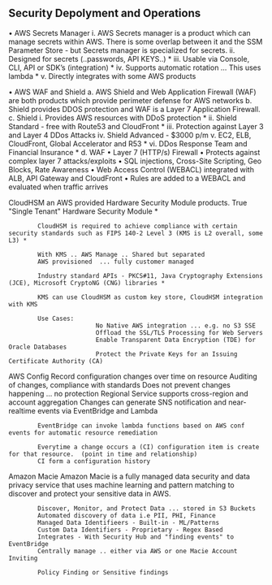 ## Security Depolyment and Operations

•	AWS Secrets Manager
            i.	AWS Secrets manager is a product which can manage secrets within AWS. There is some overlap between it and the SSM Parameter Store - but Secrets manager is specialized for secrets.
            ii.	Designed for secrets (..passwords, API KEYS..) *
            iii.	Usable via Console, CLI, API or SDK’s (integration) *
            iv.	Supports automatic rotation … This uses lambda *
            v.	Directly integrates with some AWS products

•	AWS WAF and Shield
         a.	AWS Shield and Web Application Firewall (WAF) are both products which provide perimeter defense for AWS networks
        b.	Shield provides DDOS protection and WAF is a Layer 7 Application Firewall.
        c.	Shield
            i.	Provides AWS resources with DDoS protection *
            ii.	Shield Standard -  free with Route53 and CloudFront *
            iii.	Protection against Layer 3 and Layer 4 DDos Attacks
            iv.	Shield Advanced - $3000 p/m
            v.	EC2, ELB, CloudFront, Global Accelerator and R53 *
            vi.	DDos Response Team and Financial Insurance *
         d.	WAF
            •	Layer 7 (HTTP/s) Firewall
            •	Protects against complex layer 7 attacks/exploits
            •	SQL injections, Cross-Site Scripting, Geo Blocks,   Rate Awareness
             •	Web Access Control (WEBACL) integrated with ALB, API Gateway and CloudFront
            •	Rules are added to a WEBACL and evaluated when traffic arrives

CloudHSM
            an AWS provided Hardware Security Module products.
            True "Single Tenant" Hardware Security Module  *

            CloudHSM is required to achieve compliance with certain security standards such as FIPS 140-2 Level 3 (KMS is L2 overall, some L3) *

            With KMS .. AWS Manage .. Shared but separated
            AWS provisioned  ... fully customer managed

            Industry standard APIs - PKCS#11, Java Cryptography Extensions (JCE), Microsoft CryptoNG (CNG) libraries *

            KMS can use CloudHSM as custom key store, CloudHSM integration with KMS

            Use Cases:
                            No Native AWS integration ... e.g. no S3 SSE
                            Offload the SSL/TLS Processing for Web Servers
                            Enable Transparent Data Encryption (TDE) for Oracle Databases
                            Protect the Private Keys for an Issuing Certificate Authority (CA)

AWS Config
            Record configuration changes over time on resource
            Auditing of changes, compliance with standards
            Does not prevent changes happening ... no protection
            Regional Service supports cross-region and account aggregation
            Changes can generate SNS notification and near-realtime events via EventBridge and Lambda

            EventBridge can invoke lambda functions based on AWS conf events for automatic resource remediation

            Everytime a change occurs a (CI) configuration item is create for that resource.  (point in time and relationship)
            CI form a configuration history            

Amazon Macie
            Amazon Macie is a fully managed data security and data privacy service that uses machine learning and pattern matching to discover and protect your sensitive data in AWS.

            Discover, Monitor, and Protect Data ... stored in S3 Buckets
            Automated discovery of data i.e PII, PHI, Finance
            Managed Data Identifieers - Built-in - ML/Patterns
            Custom Data Identifiers - Proprietary - Regex Based
            Integrates - With Security Hub and "finding events" to EventBridge
            Centrally manage .. either via AWS or one Macie Account Inviting

            Policy Finding or Sensitive findings





